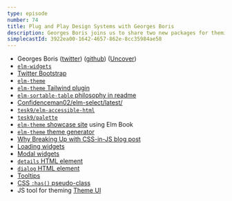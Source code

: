 ```yaml
---
type: episode
number: 74
title: Plug and Play Design Systems with Georges Boris
description: Georges Boris joins us to share two new packages for theming and stateless widgets with minimal boilerplate.
simplecastId: 3922ea00-1642-4657-862e-8cc35984ae58
---
```


- Georges Boris ([twitter](https://twitter.com/georgesboris)) ([github](https://github.com/georgesboris)) ([Uncover](https://uncover.co/))
- [`elm-widgets`](https://package.elm-lang.org/packages/uncover-co/elm-widgets/latest/)
- [Twitter Bootstrap](https://getbootstrap.com/2.0.2/)
- [`elm-theme`](https://package.elm-lang.org/packages/uncover-co/elm-theme/latest/)
- [`elm-theme` Tailwind plugin](https://www.npmjs.com/package/elm-theme-tailwindcss)
- [`elm-sortable-table` philosophy in readme](https://github.com/evancz/elm-sortable-table#about-api-design)
- [Confidenceman02/elm-select/latest/](https://package.elm-lang.org/packages/Confidenceman02/elm-select/latest/)
- [`tesk9/elm-accessible-html`](https://package.elm-lang.org/packages/tesk9/accessible-html/latest/)
- [`tesk9/palette`](https://package.elm-lang.org/packages/tesk9/palette/latest/)
- [`elm-theme` showcase site](https://elm-widgets.netlify.app/overview) using Elm Book
- [`elm-theme` theme generator](https://elm-book-in-elm-book.netlify.app/design-system/theme-generator)
- [Why Breaking Up with CSS-in-JS blog post](https://dev.to/srmagura/why-were-breaking-up-wiht-css-in-js-4g9b)
- [Loading widgets](https://elm-widgets.netlify.app/information/loading)
- [Modal widgets](https://elm-widgets.netlify.app/layout---navigation/modal)
- [`details` HTML element](https://developer.mozilla.org/en-US/docs/Web/HTML/Element/details)
- [`dialog` HTML element](https://developer.mozilla.org/en-US/docs/Web/HTML/Element/dialog)
- [Tooltips](https://elm-widgets.netlify.app/information/tooltip)
- [CSS `:has()` pseudo-class](https://developer.mozilla.org/en-US/docs/Web/CSS/:has)
- JS tool for theming [Theme UI](https://theme-ui.com/)

